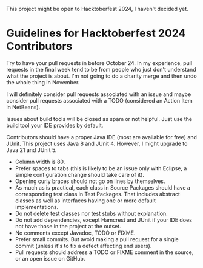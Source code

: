 This project might be open to Hacktoberfest 2024, I haven't decided yet.

# Guidelines for Hacktoberfest 2024 Contributors

Try to have your pull requests in before October 24. In my experience, pull 
requests in the final week tend to be from people who just don't understand what 
the project is about. I'm not going to do a charity merge and then undo the 
whole thing in November.

I will definitely consider pull requests associated with an issue and maybe 
consider pull requests associated with a TODO (considered an Action Item in 
NetBeans).

Issues about build tools will be closed as spam or not helpful. Just use the 
build tool your IDE provides by default.

Contributors should have a proper Java IDE (most are available for free) and 
JUnit. This project uses Java 8 and JUnit 4. However, I might upgrade to Java 21 
and JUnit 5.

* Column width is 80.
* Prefer spaces to tabs (this is likely to be an issue only with Eclipse, a 
simple configuration change should take care of it).
* Opening curly braces should not go on lines by themselves.
* As much as is practical, each class in Source Packages should have a 
corresponding test class in Test Packages. That includes abstract classes as 
well as interfaces having one or more default implementations.
* Do not delete test classes nor test stubs without explanation.
* Do not add dependencies, except Hamcrest and JUnit if your IDE does not have 
those in the project at the outset.
* No comments except Javadoc, TODO or FIXME.
* Prefer small commits. But avoid making a pull request for a single commit 
(unless it's to fix a defect affecting end users).
* Pull requests should address a TODO or FIXME comment in the source, or an open 
issue on GitHub.
